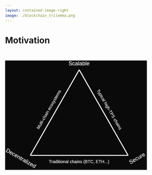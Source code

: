 ```yaml
---
layout: contained-image-right
image: ./blockchain_trilemma.png
---
```


# Motivation

<br>

![DLT Trilemma](/img/blockchain_trilemma.png)

<style>

img {
  filter: invert(97%) sepia(95%) saturate(19%) hue-rotate(257deg) brightness(105%) contrast(100%);
}

</style>

<!-- 
# Traditional Blockchains
- rely on  every participant running a full node
- verification of transactions on all nodes
- decentralized & secure but **not** really scalable
- Bitcoin, Litecoin, pre-sharding Eth

# High-TPS chains
- small node number
- user have to trust those nodes
- scalable & secure

# Multi-Chain ecosystem
- different applications on different chains
- communication between chains
- attacker could break consensus in one chain and damage other chains
-->